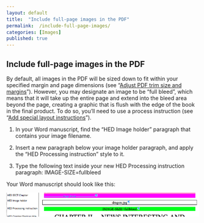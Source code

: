 ```yaml
---
layout: default
title:  "Include full-page images in the PDF"
permalink:  /include-full-page-images/
categories: [Images]
published: true
---
```


<section data-type="chapter" class="hsecchapter" data-hederis-type="hsecchapter" id="include-full-page-images" data-pi-attrs="id: include-full-page-images" role="doc-chapter" title="Include full-page images in the PDF"><h1 data-hederis-type="hblkchaptitle" class="hblkchaptitle" id="plPd2MMWW">Include full-page images in the PDF</h1>
    <p class="hblkp" data-hederis-type="hblkp" id="pc8fKGUVU">By default, all images in the PDF will be sized down to fit within your specified margin and page dimensions (see &#8220;<a href="{% post_url 2019-05-22-21-AdjustPDFtrimsizeandmargins %}"><span class="Hyperlink">Adjust PDF trim size and margins</span></a>&#8221;). However, you may designate an image to be &#8220;full bleed&#8221;, which means that it will take up the entire page and extend into the bleed area beyond the page, creating a graphic that is flush with the edge of the book in the final product. To do so, you&#8217;ll need to use a process instruction (see &#8220;<a href="{% post_url 2019-05-22-24-Addspeciallayoutinstructions %}"><span class="Hyperlink">Add special layout instructions</span></a>&#8221;).</p>
    <ol class="hwprnum-list" data-hederis-type="hwprnum-list" id="pnPKsgmAy"><li class="hblkoli" data-hederis-type="hblkoli" id="liUOA0zc0f"><p class="hblkoli" data-hederis-type="hblkoli" id="pOhPWtNTI">In your Word manuscript, find the &#8220;HED Image holder&#8221; paragraph that contains your image filename.</p></li>
    <li class="hblkoli" data-hederis-type="hblkoli" id="liRZj9p2TY"><p class="hblkoli" data-hederis-type="hblkoli" id="pqngJIJrM">Insert a new paragraph below your image holder paragraph, and apply the &#8220;HED Processing instruction&#8221; style to it.</p></li>
    <li class="hblkoli" data-hederis-type="hblkoli" id="lixRtlR8U0"><p class="hblkoli" data-hederis-type="hblkoli" id="pmOHRdZO8">Type the following text inside your new HED Processing instruction paragraph: IMAGE-SIZE=fullbleed</p></li>
    </ol>
    <p class="hblkp" data-hederis-type="hblkp" id="pG8NTi3dd">Your Word manuscript should look like this:</p>
    <img data-hederis-type="hblkimg" class="hblkimg" id="pQNVq2yt3" src="/images/fullbleed_1.png"/>
    </section>
    
